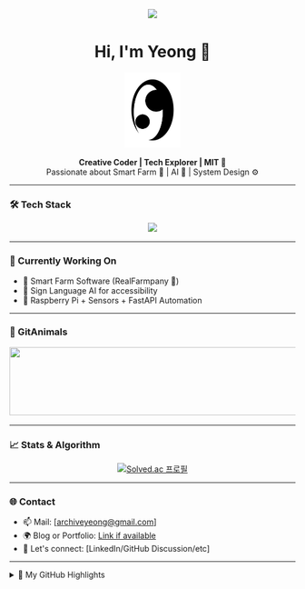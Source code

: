<!-- Profile README for @0package -->

<!--![header](https://capsule-render.vercel.app/api?type=egg&color=auto&height=300&section=header&text=Hong%20Shin%20Yeong&fontSize=90&animation=fadeIn)-->
<p align="center">
  <img src="https://capsule-render.vercel.app/api?type=egg&color=auto&height=300&section=header&text=Hong%20Shin%20Yeong&fontSize=90&animation=fadeIn" />
</p>



<h1 align="center">Hi, I'm Yeong 👋</h1>

<div align="center">
  <picture>
    <source srcset="yeong_icon_white.png" media="(prefers-color-scheme: dark)">
    <source srcset="yeong_icon_black.png" media="(prefers-color-scheme: light)">
    <img src="yeong_icon_black.png" width="100" alt="yeong icon" />
  </picture>
</div>

<p align="center">
  <b>Creative Coder | Tech Explorer | MIT 🧠</b><br/>
  Passionate about Smart Farm 🌱 | AI 🤖 | System Design ⚙️
</p>

---

### 🛠️ Tech Stack

<div align="center">
  <img src="https://skillicons.dev/icons?i=c,python,raspberrypi,mysql,git" />
</div>

<!--
<div align="center">
  <img src="https://skillicons.dev/icons?i=js,ts,nodejs,react,python,raspberrypi,fastapi,mysql,git" />
</div>
-->
---

### 🧬 Currently Working On

- 🚀 Smart Farm Software (RealFarmpany 🌿)
- 🧩 Sign Language AI for accessibility
- 🤖 Raspberry Pi + Sensors + FastAPI Automation

---

### 🐾 GitAnimals

<p align="center">
  <a href="https://www.gitanimals.org/en_US?utm_medium=image&utm_source=0package&utm_content=line">
    <img src="https://render.gitanimals.org/lines/0package?pet-id=738589752768121552" width="600" height="120" />
  </a>
</p>

---

### 📈 Stats & Algorithm

<div align="center">
  <a href="https://solved.ac/hongsieey02/">
    <img src="http://mazassumnida.wtf/api/v2/generate_badge?boj=hongsieey02" alt="Solved.ac 프로필" />
  </a>
</div>

---

### 🌐 Contact

- 📫 Mail: [archiveyeong@gmail.com]
- 🌍 Blog or Portfolio: [Link if available](https://myscoreis-c.tistory.com/)
- 🤝 Let's connect: [LinkedIn/GitHub Discussion/etc]

---

<details>
  <summary>📁 My GitHub Highlights</summary>

  - 🌱 I love contributing to open source
  - 💬 Always curious about system design patterns
  - ✨ Building projects that matter

</details>
